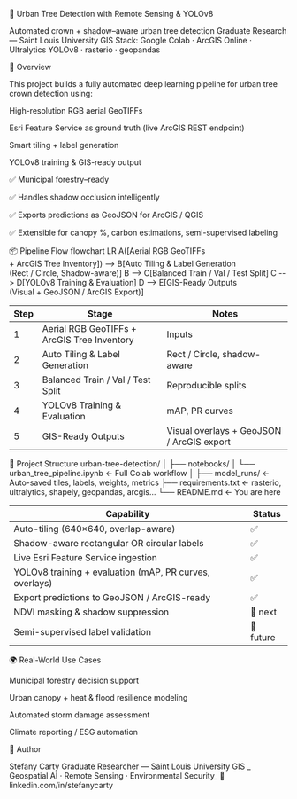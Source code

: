 🌳 Urban Tree Detection with Remote Sensing & YOLOv8

Automated crown + shadow–aware urban tree detection
Graduate Research — Saint Louis University GIS
Stack: Google Colab · ArcGIS Online · Ultralytics YOLOv8 · rasterio · geopandas

🚀 Overview

This project builds a fully automated deep learning pipeline for urban tree crown detection using:

High-resolution RGB aerial GeoTIFFs

Esri Feature Service as ground truth (live ArcGIS REST endpoint)

Smart tiling + label generation

YOLOv8 training & GIS-ready output

✅ Municipal forestry–ready

✅ Handles shadow occlusion intelligently

✅ Exports predictions as GeoJSON for ArcGIS / QGIS

✅ Extensible for canopy %, carbon estimations, semi-supervised labeling

📦 Pipeline Flow
flowchart LR
  A([Aerial RGB GeoTIFFs<br/>+ ArcGIS Tree Inventory]) --> B[Auto Tiling & Label Generation<br/>(Rect / Circle, Shadow-aware)]
  B --> C[Balanced Train / Val / Test Split]
  C --> D[YOLOv8 Training & Evaluation]
  D --> E[GIS-Ready Outputs<br/>(Visual + GeoJSON / ArcGIS Export)]

| Step | Stage                                       | Notes                                     |
| ---- | ------------------------------------------- | ----------------------------------------- |
| 1    | Aerial RGB GeoTIFFs + ArcGIS Tree Inventory | Inputs                                    |
| 2    | Auto Tiling & Label Generation              | Rect / Circle, shadow-aware               |
| 3    | Balanced Train / Val / Test Split           | Reproducible splits                       |
| 4    | YOLOv8 Training & Evaluation                | mAP, PR curves                            |
| 5    | GIS-Ready Outputs                           | Visual overlays + GeoJSON / ArcGIS export |



📁 Project Structure
urban-tree-detection/
│
├── notebooks/
│   └── urban_tree_pipeline.ipynb   ← Full Colab workflow
│
├── model_runs/                     ← Auto-saved tiles, labels, weights, metrics
├── requirements.txt                ← rasterio, ultralytics, shapely, geopandas, arcgis...
└── README.md                       ← You are here

| Capability                                              | Status    |
| ------------------------------------------------------- | --------- |
| Auto-tiling (640×640, overlap-aware)                    | ✅         |
| Shadow-aware rectangular OR circular labels             | ✅         |
| Live Esri Feature Service ingestion                     | ✅         |
| YOLOv8 training + evaluation (mAP, PR curves, overlays) | ✅         |
| Export predictions to GeoJSON / ArcGIS-ready            | ✅         |
| NDVI masking & shadow suppression                       | 🔄 next   |
| Semi-supervised label validation                        | 🔄 future |

🌍 Real-World Use Cases

Municipal forestry decision support

Urban canopy + heat & flood resilience modeling

Automated storm damage assessment

Climate reporting / ESG automation

👤 Author

Stefany Carty
Graduate Researcher — Saint Louis University GIS
_ Geospatial AI · Remote Sensing · Environmental Security_
🔗 linkedin.com/in/stefanycarty
